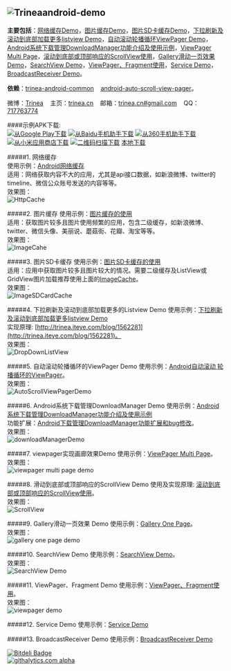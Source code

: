 ![Trinea](http://farm8.staticflickr.com/7426/9456847893_053161c7a4_o.png)android-demo
-------------
**主要包括**：[网络缓存Demo](http://www.trinea.cn/android/android-http-cache)，[图片缓存Demo](http://www.trinea.cn/android/android-imagecache/)，[图片SD卡缓存Demo](http://www.trinea.cn/android/android-imagesdcardcache/)，[下拉刷新及滚动到底部加载更多listview Demo](http://www.trinea.cn/android/dropdown-to-refresh-and-bottom-load-more-listview/)，[自动滚动轮播循环ViewPager Demo](http://www.trinea.cn/android/auto-scroll-view-pager/)，[Android系统下载管理DownloadManager功能介绍及使用示例](http://www.trinea.cn/android/android-downloadmanager/)，[ViewPager Multi Page](http://www.trinea.cn/android/viewpager-multi-fragment-effect/)，[滚动到底部或顶部响应的ScrollView使用](http://www.trinea.cn/android/on-bottom-load-more-scrollview/)，[Gallery滑动一页效果 Demo](http://www.trinea.cn/android/gallery-scroll-one-page/)，[SearchView Demo](http://www.trinea.cn/android/android-searchview-and-search-tips-impl/)，[ViewPager、Fragment使用](http://www.cnblogs.com/trinea/archive/2012/11/23/2771273.html)，[Service Demo](http://www.cnblogs.com/trinea/archive/2012/11/08/2699856.html)，[BroadcastReceiver Demo](http://www.cnblogs.com/trinea/archive/2012/11/09/2763182.html)。  

<strong>依赖</strong>：<a title="包含缓存 个性化View 工具类库" href="https://github.com/Trinea/android-common" target="_blank">trinea-android-common</a>&nbsp;&nbsp;&nbsp;&nbsp;<a title="自动滚动 循环轮播的ViewPager" href="https://github.com/Trinea/android-auto-scroll-view-pager" target="_blank">android-auto-scroll-view-pager</a>。  

微博：<a title="Android技术及移动互联网分享" href="http://weibo.com/trinea" target="_blank">Trinea</a>&nbsp;&nbsp;&nbsp;&nbsp;主页：<a title="关注与AndroidJava性能优化开源项目" href="http://www.trinea.cn/" target="_blank">trinea.cn</a>&nbsp;&nbsp;&nbsp;&nbsp;邮箱：<a title="欢迎邮件与我交流" href="mailto:trinea.cn@gmail.com" target="_blank">trinea.cn#gmail.com</a>&nbsp;&nbsp;&nbsp;&nbsp;QQ：<a title="欢迎Q我" href="http://wpa.qq.com/msgrd?v=3&amp;uin=717763774&amp;site=qq&amp;menu=yes" target="_blank">717763774</a>  

####示例APK下载:  
<a href="https://play.google.com/store/apps/details?id=cn.trinea.android.demo" target="_blank" title="从Google Play下载"><img src="http://www.android.com/images/brand/get_it_on_play_logo_small.png" title="从Google Play下载"/></a>
    <a href="http://as.baidu.com/a/item?docid=5499464" target="_blank" title="从Baidu手机助手下载"><img src="http://farm3.staticflickr.com/2826/11928623406_b9e8d39bd7_o.png" title="从Baidu手机助手下载"/></a>
    <a href="http://zhushou.360.cn/detail/index/soft_id/994107" target="_blank" title="从360手机助手下载"><img src="http://farm4.staticflickr.com/3775/11983355756_f8548f4c17_o.png" title="从360手机助手下载"/></a>
    <a href="http://app.xiaomi.com/detail/54761" target="_blank" title="从小米应用商店下载"><img src="http://farm8.staticflickr.com/7380/11982503045_b0538df5f5_o.png" title="从小米应用商店下载"/></a>
    <a href="http://trinea.github.com/apk/trinea-android-demo.apk" target="_blank" title="二维码扫描下载"><img src="https://farm3.staticflickr.com/2930/14017948972_bafb6df1b5_o.png" title="二维码扫描下载"/></a>
    <a href="http://trinea.github.com/apk/trinea-android-demo.apk" target="_blank" title="点击下载到本地">本地下载</a>  
    
  
#####1.  网络缓存  
使用示例：[Android网络缓存](http://www.trinea.cn/android/android-http-cache)  
适用：网络获取内容不大的应用，尤其是api接口数据，如新浪微博、twitter的timeline、微信公众账号发送的内容等等。  
效果图：  
![HttpCache](http://farm3.staticflickr.com/2843/12566457534_2cfa4297a1_o.jpg)  
  
#####2. 图片缓存
使用示例：[图片缓存的使用](http://www.trinea.cn/android/android-imagecache/)  
适用：获取图片较多且图片使用频繁的应用，包含二级缓存，如新浪微博、twitter、微信头像、美丽说、蘑菇街、花瓣、淘宝等等。  
效果图：  
![ImageCahe](http://farm4.staticflickr.com/3710/9312163125_81f1c1997b_o.jpg)
  

#####3. 图片SD卡缓存
使用示例：[图片SD卡缓存的使用](http://www.trinea.cn/android/android-imagesdcardcache/)  
适用：应用中获取图片较多且图片较大的情况。需要二级缓存及ListView或GridView图片加载推荐使用上面的[ImageCache](http://www.trinea.cn/android/android-imagecache/)。  
效果图：  
![ImageSDCardCache](http://farm3.staticflickr.com/2834/9314949798_ea69bdb5e8_o.jpg)
  
#####4. 下拉刷新及滚动到底部加载更多的Listview Demo
使用示例：[下拉刷新及滚动到底部加载更多listview Demo](http://www.trinea.cn/android/dropdown-to-refresh-and-bottom-load-more-listview/)  
实现原理: [http://trinea.iteye.com/blog/1562281](http://trinea.iteye.com/blog/1562281)。  
效果图：  
![DropDownListView](http://farm8.staticflickr.com/7376/9312162951_74b597ebaa_o.jpg)
  
#####5. 自动滚动轮播循环的ViewPager Demo
使用示例：[Android自动滚动 轮播循环的ViewPager](http://www.trinea.cn/android/auto-scroll-view-pager/)。  
效果图：  
![AutoScrollViewPagerDemo](http://farm3.staticflickr.com/2843/12805132475_e595664a81_o.gif)  
  
#####6. Android系统下载管理DownloadManager Demo
使用示例：[Android系统下载管理DownloadManager功能介绍及使用示例](http://www.trinea.cn/android/android-downloadmanager/)  
功能扩展：[Android下载管理DownloadManager功能扩展和bug修改](http://www.trinea.cn/android/android-downloadmanager-pro/)。  
效果图：  
![downloadManagerDemo](http://www.trinea.cn/wp-content/uploads/2013/05/downloadDemo2.gif)  
  
#####7. viewpager实现画廊效果Demo
使用示例：[ViewPager Multi Page](http://www.trinea.cn/android/viewpager-multi-fragment-effect/)。  
效果图：  
![viewpager multi page demo](http://farm8.staticflickr.com/7330/9321381014_4e5408a445_b.jpg)  
  
#####8. 滑动到底部或顶部响应的ScrollView Demo
使用及实现原理: [滚动到底部或顶部响应的ScrollView使用](http://www.trinea.cn/android/on-bottom-load-more-scrollview/)。  
效果图：  
![ScrollView](http://farm4.staticflickr.com/3669/9459686814_1a523ceeb6_o.jpg)
  
#####9. Gallery滑动一页效果 Demo
使用示例：[Gallery One Page](http://www.trinea.cn/android/gallery-scroll-one-page/)。  
效果图：  
![gallery one page demo](http://farm8.staticflickr.com/7330/9321381014_fb404e2430_o.jpg)   
  
#####10. SearchView Demo
使用示例：[SearchView Demo](http://www.trinea.cn/android/android-searchview-and-search-tips-impl/)。  
效果图：  
![SearchView Demo](http://www.trinea.cn/wp-content/uploads/2013/04/SearchView.jpg)   
  
#####11. ViewPager、Fragment Demo
使用示例：[ViewPager、Fragment使用](http://www.cnblogs.com/trinea/archive/2012/11/23/2771273.html)。  
效果图：  
![viewpager demo](http://pic002.cnblogs.com/images/2012/392321/2012112319384979.jpg)  
  
#####12. Service Demo
使用示例：[Service Demo](http://www.cnblogs.com/trinea/archive/2012/11/08/2699856.html)   
  
#####13. BroadcastReceiver Demo
使用示例：[BroadcastReceiver Demo](http://www.cnblogs.com/trinea/archive/2012/11/09/2763182.html)   

[![Bitdeli Badge](https://d2weczhvl823v0.cloudfront.net/Trinea/androiddemo/trend.png)](https://bitdeli.com/free "Bitdeli Badge")  
[![githalytics.com alpha](https://cruel-carlota.pagodabox.com/9aacf0f4a496e0647f415dbfa2df098a "githalytics.com")](http://githalytics.com/Trinea/android-demo)

